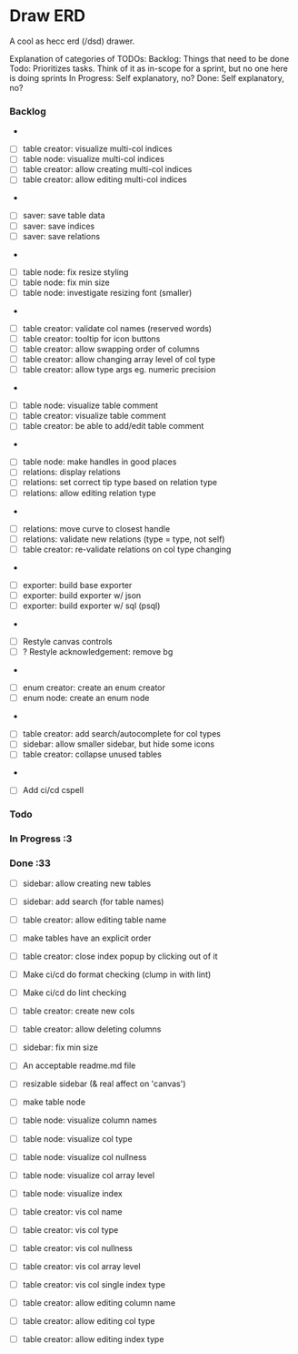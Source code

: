 # Draw ERD

A cool as hecc erd (/dsd) drawer.

Explanation of categories of TODOs:
Backlog: Things that need to be done
Todo: Prioritizes tasks. Think of it as in-scope for a sprint, but no one here is doing sprints
In Progress: Self explanatory, no?
Done: Self explanatory, no?

### Backlog

- <!-- Multi-Col indices -->  
- [ ] table creator: visualize multi-col indices  
- [ ] table node: visualize multi-col indices  
- [ ] table creator: allow creating multi-col indices  
- [ ] table creator: allow editing multi-col indices  
- <!-- Saver -->  
- [ ] saver: save table data  
- [ ] saver: save indices  
- [ ] saver: save relations  
- <!-- Table Node Styling -->  
- [ ] table node: fix resize styling  
- [ ] table node: fix min size  
- [ ] table node: investigate resizing font (smaller)  
- <!-- Table Creator improvements -->  
- [ ] table creator: validate col names (reserved words)  
- [ ] table creator: tooltip for icon buttons  
- [ ] table creator: allow swapping order of columns  
- [ ] table creator: allow changing array level of col type  
- [ ] table creator: allow type args eg. numeric precision  
- <!-- Table Comment -->  
- [ ] table node: visualize table comment  
- [ ] table creator: visualize table comment  
- [ ] table creator: be able to add/edit table comment  
- <!-- Relation Support -->  
- [ ] table node: make handles in good places  
- [ ] relations: display relations  
- [ ] relations: set correct tip type based on relation type  
- [ ] relations: allow editing relation type  
- <!-- Relations improvements -->  
- [ ] relations: move curve to closest handle  
- [ ] relations: validate new relations (type = type, not self)  
- [ ] table creator: re-validate relations on col type changing  
- <!-- Exporter -->  
- [ ] exporter: build base exporter  
- [ ] exporter: build exporter w/ json  
- [ ] exporter: build exporter w/ sql (psql)  
- <!-- Styling -->  
- [ ] Restyle canvas controls  
- [ ] ? Restyle acknowledgement: remove bg  
- <!-- Enum Support -->  
- [ ] enum creator: create an enum creator  
- [ ] enum node: create an enum node  
- <!-- Table Creator Improvements part 2 -->  
- [ ] table creator: add search/autocomplete for col types  
- [ ] sidebar: allow smaller sidebar, but hide some icons  
- [ ] table creator: collapse unused tables  
- <!-- Lint/CICD Stuff -->  
- [ ] Add ci/cd cspell  

### Todo


### In Progress :3


### Done :33

- [ ] sidebar: allow creating new tables  
- [ ] sidebar: add search (for table names)  
- [ ] table creator: allow editing table name  
- [ ] make tables have an explicit order  
- [ ] table creator: close index popup by clicking out of it  
- [ ] Make ci/cd do format checking (clump in with lint)  
- [ ] Make ci/cd do lint checking  
- [ ] table creator: create new cols  
- [ ] table creator: allow deleting columns  
- [ ] sidebar: fix min size  
- [ ] An acceptable readme.md file  
- [ ] resizable sidebar (& real affect on 'canvas')  
- [ ] make table node  
- [ ] table node: visualize column names  
- [ ] table node: visualize col type  
- [ ] table node: visualize col nullness  
- [ ] table node: visualize col array level  
- [ ] table node: visualize index  
- [ ] table creator: vis col name  
- [ ] table creator: vis col type  
- [ ] table creator: vis col nullness  
- [ ] table creator: vis col array level  
- [ ] table creator: vis col single index type  
- [ ] table creator: allow editing column name  
- [ ] table creator: allow editing col type  
- [ ] table creator: allow editing index type  

